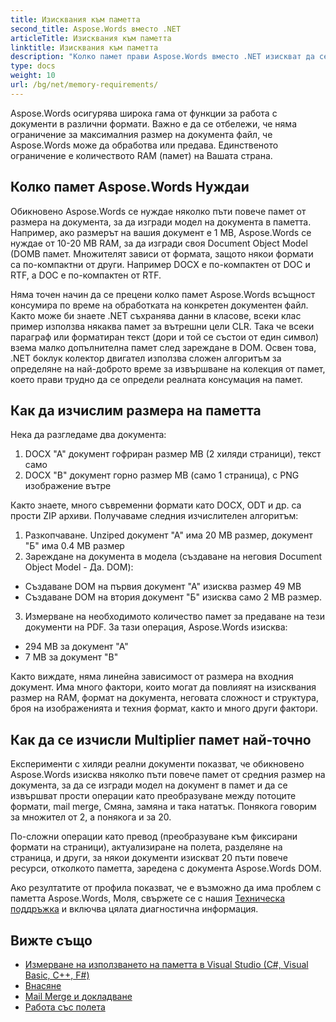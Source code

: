 ```yaml
---
title: Изисквания към паметта
second_title: Aspose.Words вместо .NET
articleTitle: Изисквания към паметта
linktitle: Изисквания към паметта
description: "Колко памет прави Aspose.Words вместо .NET изискват да се работи с документи? Научи подробностите."
type: docs
weight: 10
url: /bg/net/memory-requirements/
---
```


Aspose.Words осигурява широка гама от функции за работа с документи в различни формати. Важно е да се отбележи, че няма ограничение за максималния размер на документа файл, че Aspose.Words може да обработва или предава. Единственото ограничение е количеството RAM (памет) на Вашата страна.

## Колко памет Aspose.Words Нуждаи

Обикновено Aspose.Words се нуждае няколко пъти повече памет от размера на документа, за да изгради модел на документа в паметта. Например, ако размерът на вашия документ е 1 MB, Aspose.Words се нуждае от 10-20 MB RAM, за да изгради своя Document Object Model (DOMВ памет. Множителят зависи от формата, защото някои формати са по-компактни от други. Например DOCX е по-компактен от DOC и RTF, а DOC е по-компактен от RTF.

Няма точен начин да се прецени колко памет Aspose.Words всъщност консумира по време на обработката на конкретен документен файл. Както може би знаете .NET съхранява данни в класове, всеки клас пример използва някаква памет за вътрешни цели CLR. Така че всеки параграф или форматиран текст (дори и той се състои от един символ) взема малко допълнителна памет след зареждане в DOM. Освен това, .NET боклук колектор двигател използва сложен алгоритъм за определяне на най-доброто време за извършване на колекция от памет, което прави трудно да се определи реалната консумация на памет.

## Как да изчислим размера на паметта

Нека да разгледаме два документа:

1. DOCX "A" документ гофриран размер MB (2 хиляди страници), текст само
2. DOCX "B" документ горно размер MB (само 1 страница), с PNG изображение вътре

Както знаете, много съвременни формати като DOCX, ODT и др. са прости ZIP архиви. Получаваме следния изчислителен алгоритъм:
1. Разкопчаване. Unziped документ "А" има 20 MB размер, документ "Б" има 0.4 MB размер
2. Зареждане на документа в модела (създаване на неговия Document Object Model - Да. DOM):
* Създаване DOM на първия документ "А" изисква размер 49 MB
* Създаване DOM на втория документ "Б" изисква само 2 MB размер.
3. Измерване на необходимото количество памет за предаване на тези документи на PDF. За тази операция, Aspose.Words изисква:
  * 294 MB за документ "А"
  * 7 MB за документ "B"

Както виждате, няма линейна зависимост от размера на входния документ. Има много фактори, които могат да повлияят на изисквания размер на RAM, формат на документа, неговата сложност и структура, броя на изображенията и техния формат, както и много други фактори.

## Как да се изчисли Multiplier памет най-точно

Експерименти с хиляди реални документи показват, че обикновено Aspose.Words изисква няколко пъти повече памет от средния размер на документа, за да се изгради модел на документ в памет и да се извършват прости операции като преобразуване между потоците формати, mail merge, Смяна, замяна и така нататък. Понякога говорим за множител от 2, а понякога и за 20.

По-сложни операции като превод (преобразуване към фиксирани формати на страници), актуализиране на полета, разделяне на страница, и други, за някои документи изискват 20 пъти повече ресурси, отколкото паметта, заредена с документа Aspose.Words DOM.

Ако резултатите от профила показват, че е възможно да има проблем с паметта Aspose.Words, Моля, свържете се с нашия [Техническа поддръжка](/words/bg/net/technical-support/) и включва цялата диагностична информация.

## Вижте също

* [Измерване на използването на паметта в Visual Studio (C#, Visual Basic, C++, F#)](https://learn.microsoft.com/en-us/visualstudio/profiling/memory-usage?view=vs-2022)
* [Внасяне](/words/bg/net/rendering/)
* [Mail Merge и докладване](/words/net/mail-merge-and-reporting/)
* [Работа със полета](/words/bg/net/working-with-fields/)